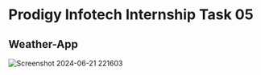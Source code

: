 # Prodigy Infotech Internship Task 05
## Weather-App

![Screenshot 2024-06-21 221603](https://github.com/krushang-07/PRODIGY_WD_05/assets/153190903/b67debaa-5f9e-4643-92ae-cf0e4b98ae73)
